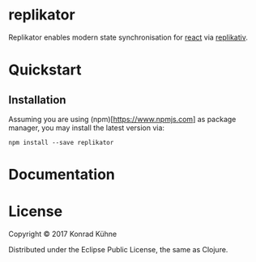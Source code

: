 # replikator
Replikator enables modern state synchronisation for [react](https://facebook.github.io/react) via [replikativ](http://replikativ.io).

# Quickstart


## Installation

Assuming you are using (npm)[https://www.npmjs.com] as package manager, you may install the latest version via:

```
npm install --save replikator
```

# Documentation


# License

Copyright © 2017 Konrad Kühne

Distributed under the Eclipse Public License, the same as Clojure.
